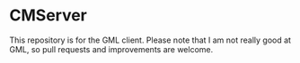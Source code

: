 # CMServer

This repository is for the GML client.
Please note that I am not really good at GML, so pull requests and improvements are welcome.
